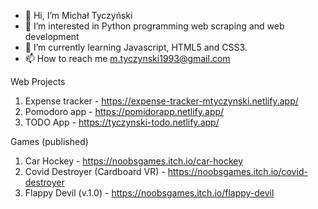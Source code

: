 - 👋 Hi, I’m Michał Tyczyński
- 👀 I’m interested in Python programming web scraping and web development
- 🌱 I’m currently learning Javascript, HTML5 and CSS3.
- 📫 How to reach me m.tyczynski1993@gmail.com

<!---
michaltyczynski1993/michaltyczynski1993 is a ✨ special ✨ repository because its `README.md` (this file) appears on your GitHub profile.
You can click the Preview link to take a look at your changes.
--->

Web Projects
1. Expense tracker - https://expense-tracker-mtyczynski.netlify.app/
2. Pomodoro app - https://pomidorapp.netlify.app/
3. TODO App - https://tyczynski-todo.netlify.app/

Games (published)
1. Car Hockey - https://noobsgames.itch.io/car-hockey
2. Covid Destroyer (Cardboard VR) - https://noobsgames.itch.io/covid-destroyer
3. Flappy Devil (v.1.0) - https://noobsgames.itch.io/flappy-devil

